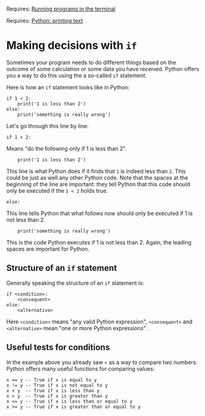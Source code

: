 
Requires: [Running programs in the terminal](./running-in-terminal.md)

Requires: [Python: printing text](./py-print.md)

# Making decisions with `if`

Sometimes your program needs to do different things based on the
outcome of some calculation or some data you have received.  Python
offers you a way to do this using the a so-called `if` statement.

Here is how an `if` statement looks like in Python:

```
if 1 < 2:
    print('1 is less than 2')
else:
	print('something is really wrong')
```

Let's go through this line by line:

```
if 1 < 2:
```

Means "do the following only if 1 is less than 2".

```
    print('1 is less than 2')
```

This line is what Python does if it finds that `1` is indeed less than
`2`.  This could be just as well any other Python code.  Note that the
spaces at the beginning of the line are important: they tell Python
that this code should only be executed if the `1 < 2` holds true.

```
else:
```

This line tells Python that what follows now should only be executed if 1 is not less than 2.

```
	print('something is really wrong')
```

This is the code Python executes if 1 is not less than 2.  Again, the
leading spaces are important for Python.

## Structure of an `if` statement

Generally speaking the structure of an `if` statement is:

```
if <condition>:
    <consequent>
else:
	<alternative>
```

Here `<condition>` means "any valid Python expression", `<consequent>` and `<alternative>` mean "one or more Python expressions"`.

## Useful tests for conditions

In the example above you already saw `<` as a way to compare two
numbers.  Python offers many useful functions for comparing values:

	x == y -- True if x is equal to y
	x != y -- True if x is not equal to y
    x < y  -- True if x is less than y
	x > y  -- True if x is greater than y
	x <= y -- True if x is less than or equal to y
	x >= y -- True if x is greater than or equal to y
